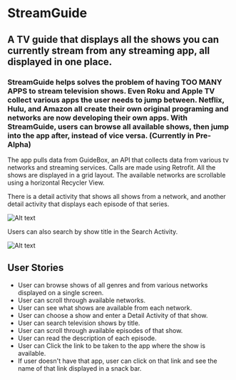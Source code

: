 # StreamGuide

<h2>A TV guide that displays all the shows you can currently stream from any streaming app, all displayed in one place. </h2>

<h3>StreamGuide helps solves the problem of having TOO MANY APPS to stream television shows. Even Roku and Apple TV collect various apps the user needs to jump between. Netflix, Hulu, and Amazon all create their own original programing and networks are now developing their own apps. With StreamGuide, users can browse all available shows, then jump into the app after, instead of vice versa. (Currently in Pre-Alpha)</h3>

<p>The app pulls data from GuideBox, an API that collects data from various tv networks and streaming services. Calls are made using Retrofit. All the shows are displayed in a grid layout. The available networks are scrollable using a horizontal Recycler View. </p>


<p>
There is a detail activity that shows all shows from a network, and another detail activity that displays each episode of that series.
</p>

![Alt text](app_images/stream_guide_main_pic.jpg)

<p>
Users can also search by show title in the Search Activity.
</p>

![Alt text](app_images/search_image.png)

<h2>User Stories</h2>

* User can browse shows of all genres and from various networks displayed on a single screen. 
* User can scroll through available networks. 
* User can see what shows are available from each network. 
* User can choose a show and enter a Detail Activity of that show. 
* User can search television shows by title. 
* User can scroll through available episodes of that show. 
* User can read the description of each episode. 
* User can Click the link to be taken to the app where the show is available. 
* If user doesn't have that app, user can click on that link and see the name of that link displayed in a snack bar. 
